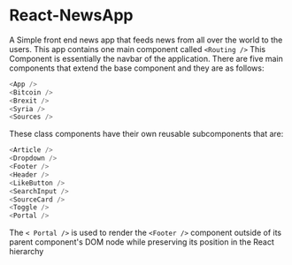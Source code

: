 # React-NewsApp

A Simple front end news app that feeds news from all over the world to the users. This app contains one main component called ``` <Routing /> ``` This Component is essentially the navbar of the application. There are five main components that extend the base component and they are as follows:

```js
<App />
<Bitcoin />
<Brexit />
<Syria />
<Sources />
```
These class components have their own reusable subcomponents that are:

```js
<Article />
<Dropdown />
<Footer />
<Header />
<LikeButton />
<SearchInput />
<SourceCard />
<Toggle />
<Portal />
```

The ```< Portal />```  is used to render the ```<Footer />``` component outside of its parent component's DOM node while preserving its position in the React hierarchy
